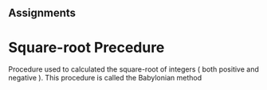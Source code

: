 ## Assignments

# Square-root Precedure
Procedure used to calculated the square-root of integers ( both positive and negative ).
This procedure is called the Babylonian method

